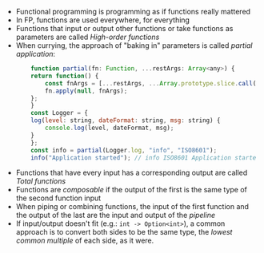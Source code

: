 - Functional programming is programming as if functions really mattered
- In FP, functions are used everywhere, for everything
- Functions that input or output other functions or take functions as parameters are called *High-order functions*
- When currying, the approach of "baking in" parameters is called *partial application*:
    ```js
        function partial(fn: Function, ...restArgs: Array<any>) {
        return function() {
            const fnArgs = [...restArgs, ...Array.prototype.slice.call(arguments)];
            fn.apply(null, fnArgs);
        };
        }
        const Logger = {
        log(level: string, dateFormat: string, msg: string) {
            console.log(level, dateFormat, msg);
        }
        };
        const info = partial(Logger.log, "info", "ISO8601");
        info("Application started"); // info ISO8601 Application started
    ```
- Functions that have every input has a corresponding output are called *Total functions*
- Functions are *composable* if the output of the first is the same type of the second function input
- When piping or combining functions, the input of the first function and the output of the last are the input and output of the *pipeline*
- If input/output doesn't fit (e.g.: `int -> Option<int>`), a common approach is to convert both sides to be the same type, the *lowest common multiple* of each side, as it were.